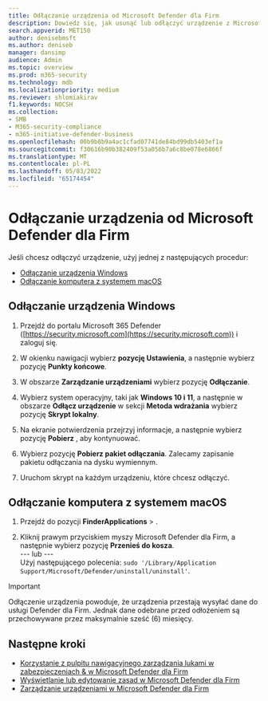 ```yaml
---
title: Odłączanie urządzenia od Microsoft Defender dla Firm
description: Dowiedz się, jak usunąć lub odłączyć urządzenie z Microsoft Defender dla Firm.
search.appverid: MET150
author: denisebmsft
ms.author: deniseb
manager: dansimp
audience: Admin
ms.topic: overview
ms.prod: m365-security
ms.technology: mdb
ms.localizationpriority: medium
ms.reviewer: shlomiakirav
f1.keywords: NOCSH
ms.collection:
- SMB
- M365-security-compliance
- m365-initiative-defender-business
ms.openlocfilehash: 00b9b8b9a4ac1cfad07741de84bd99db5403ef1a
ms.sourcegitcommit: f30616b90b382409f53a056b7a6c8be078e6866f
ms.translationtype: MT
ms.contentlocale: pl-PL
ms.lasthandoff: 05/03/2022
ms.locfileid: "65174454"
---
```

# <a name="offboard-a-device-from-microsoft-defender-for-business"></a>Odłączanie urządzenia od Microsoft Defender dla Firm

Jeśli chcesz odłączyć urządzenie, użyj jednej z następujących procedur:

- [Odłączanie urządzenia Windows](#offboard-a-windows-device)
- [Odłączanie komputera z systemem macOS](#offboard-a-macos-computer)

## <a name="offboard-a-windows-device"></a>Odłączanie urządzenia Windows

1. Przejdź do portalu Microsoft 365 Defender ([https://security.microsoft.com](https://security.microsoft.com)) i zaloguj się.

2. W okienku nawigacji wybierz **pozycję Ustawienia**, a następnie wybierz pozycję **Punkty końcowe**.

3. W obszarze **Zarządzanie urządzeniami** wybierz pozycję **Odłączanie**.

4. Wybierz system operacyjny, taki jak **Windows 10 i 11**, a następnie w obszarze **Odłącz urządzenie** w sekcji **Metoda wdrażania** wybierz pozycję **Skrypt lokalny**. 

5. Na ekranie potwierdzenia przejrzyj informacje, a następnie wybierz pozycję **Pobierz** , aby kontynuować.

6. Wybierz pozycję **Pobierz pakiet odłączania**. Zalecamy zapisanie pakietu odłączania na dysku wymiennym.

7. Uruchom skrypt na każdym urządzeniu, które chcesz odłączyć.

## <a name="offboard-a-macos-computer"></a>Odłączanie komputera z systemem macOS

1. Przejdź do pozycji **FinderApplications** > . 

2. Kliknij prawym przyciskiem myszy Microsoft Defender dla Firm, a następnie wybierz pozycję **Przenieś do kosza**. <br/>--- lub --- <br/> Użyj następującego polecenia: `sudo '/Library/Application Support/Microsoft/Defender/uninstall/uninstall'`.

> [!IMPORTANT]
> Odłączenie urządzenia powoduje, że urządzenia przestają wysyłać dane do usługi Defender dla Firm. Jednak dane odebrane przed odłożeniem są przechowywane przez maksymalnie sześć (6) miesięcy.

## <a name="next-steps"></a>Następne kroki

- [Korzystanie z pulpitu nawigacyjnego zarządzania lukami w zabezpieczeniach & w Microsoft Defender dla Firm](mdb-view-tvm-dashboard.md)
- [Wyświetlanie lub edytowanie zasad w Microsoft Defender dla Firm](mdb-view-edit-create-policies.md)
- [Zarządzanie urządzeniami w Microsoft Defender dla Firm](mdb-manage-devices.md)